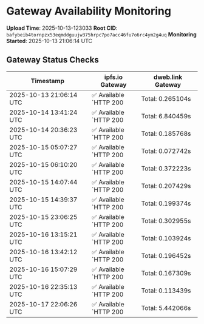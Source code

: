 # Gateway Availability Monitoring

**Upload Time**: 2025-10-13-123033
**Root CID**: `bafybeib4tornpzx53eqmddguujw375hrpc7po7acc46fu7o6rc4ym2g4uq`
**Monitoring Started**: 2025-10-13 21:06:14 UTC

## Gateway Status Checks

| Timestamp | ipfs.io Gateway | dweb.link Gateway |
|-----------|-----------------|-------------------|
| 2025-10-13 21:06:14 UTC | ✅ Available<br>`HTTP 200 | Total: 0.265104s | DNS: 0.131644s | Connect: 0.141241s | Transfer: 0.264806s | Size: 50098 bytes` | ✅ Available<br>`HTTP 200 | Total: 2.652177s | DNS: 0.022891s | Connect: 0.041018s | Transfer: 2.651644s | Size: 50098 bytes` |
| 2025-10-14 13:41:24 UTC | ✅ Available<br>`HTTP 200 | Total: 6.840459s | DNS: 0.009384s | Connect: 0.015706s | Transfer: 6.840187s | Size: 50098 bytes` | ✅ Available<br>`HTTP 200 | Total: 3.076506s | DNS: 0.081753s | Connect: 0.087338s | Transfer: 3.076146s | Size: 50098 bytes` |
| 2025-10-14 20:36:23 UTC | ✅ Available<br>`HTTP 200 | Total: 0.185768s | DNS: 0.113581s | Connect: 0.115640s | Transfer: 0.185286s | Size: 50098 bytes` | ✅ Available<br>`HTTP 200 | Total: 0.085981s | DNS: 0.026657s | Connect: 0.028217s | Transfer: 0.085597s | Size: 50098 bytes` |
| 2025-10-15 05:07:27 UTC | ✅ Available<br>`HTTP 200 | Total: 0.072742s | DNS: 0.009831s | Connect: 0.015767s | Transfer: 0.072365s | Size: 50098 bytes` | ✅ Available<br>`HTTP 200 | Total: 0.124026s | DNS: 0.054482s | Connect: 0.060488s | Transfer: 0.123361s | Size: 50098 bytes` |
| 2025-10-15 06:10:20 UTC | ✅ Available<br>`HTTP 200 | Total: 0.372223s | DNS: 0.170294s | Connect: 0.188770s | Transfer: 0.371418s | Size: 50098 bytes` | ✅ Available<br>`HTTP 200 | Total: 0.216155s | DNS: 0.051412s | Connect: 0.068867s | Transfer: 0.215599s | Size: 50098 bytes` |
| 2025-10-15 14:07:44 UTC | ✅ Available<br>`HTTP 200 | Total: 0.207429s | DNS: 0.135014s | Connect: 0.144271s | Transfer: 0.207016s | Size: 50098 bytes` | ✅ Available<br>`HTTP 200 | Total: 0.209873s | DNS: 0.070043s | Connect: 0.079116s | Transfer: 0.209565s | Size: 50098 bytes` |
| 2025-10-15 14:39:37 UTC | ✅ Available<br>`HTTP 200 | Total: 0.199374s | DNS: 0.112864s | Connect: 0.114744s | Transfer: 0.198284s | Size: 50098 bytes` | ✅ Available<br>`HTTP 200 | Total: 0.116938s | DNS: 0.026707s | Connect: 0.028693s | Transfer: 0.116569s | Size: 50098 bytes` |
| 2025-10-15 23:06:25 UTC | ✅ Available<br>`HTTP 200 | Total: 0.302955s | DNS: 0.163595s | Connect: 0.165873s | Transfer: 0.302656s | Size: 50098 bytes` | ✅ Available<br>`HTTP 200 | Total: 0.139914s | DNS: 0.040130s | Connect: 0.042244s | Transfer: 0.139374s | Size: 50098 bytes` |
| 2025-10-16 13:15:21 UTC | ✅ Available<br>`HTTP 200 | Total: 0.103924s | DNS: 0.008336s | Connect: 0.014276s | Transfer: 0.102602s | Size: 50098 bytes` | ✅ Available<br>`HTTP 200 | Total: 4.300536s | DNS: 0.098976s | Connect: 0.105238s | Transfer: 4.300205s | Size: 50098 bytes` |
| 2025-10-16 13:42:12 UTC | ✅ Available<br>`HTTP 200 | Total: 0.196452s | DNS: 0.099379s | Connect: 0.102065s | Transfer: 0.195915s | Size: 50098 bytes` | ✅ Available<br>`HTTP 200 | Total: 0.170275s | DNS: 0.024679s | Connect: 0.026515s | Transfer: 0.169953s | Size: 50098 bytes` |
| 2025-10-16 15:07:29 UTC | ✅ Available<br>`HTTP 200 | Total: 0.167309s | DNS: 0.097470s | Connect: 0.099354s | Transfer: 0.166921s | Size: 50098 bytes` | ✅ Available<br>`HTTP 200 | Total: 0.104456s | DNS: 0.024279s | Connect: 0.027186s | Transfer: 0.104188s | Size: 50098 bytes` |
| 2025-10-16 22:35:13 UTC | ✅ Available<br>`HTTP 200 | Total: 0.113439s | DNS: 0.010956s | Connect: 0.012957s | Transfer: 0.113011s | Size: 50098 bytes` | ✅ Available<br>`HTTP 200 | Total: 0.095868s | DNS: 0.023084s | Connect: 0.025046s | Transfer: 0.095075s | Size: 50098 bytes` |
| 2025-10-17 22:06:26 UTC | ✅ Available<br>`HTTP 200 | Total: 5.442066s | DNS: 0.098346s | Connect: 0.101481s | Transfer: 5.441766s | Size: 50098 bytes` | ✅ Available<br>`HTTP 200 | Total: 4.125700s | DNS: 0.052208s | Connect: 0.054531s | Transfer: 4.125290s | Size: 50098 bytes` |
